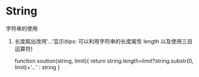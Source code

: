 # String
字符串的使用


1. 长度超出改用'...'显示(tips: 可以利用字符串的长度属性 length 以及使用三目运算符)

    function soution(string, limit){
        return string.length>limit?string.substr(0, limit)+'...' : string
    }
    
